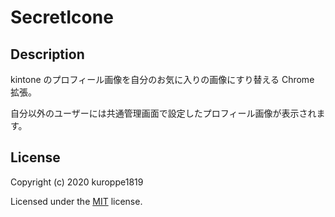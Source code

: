 # SecretIcone

## Description

kintone のプロフィール画像を自分のお気に入りの画像にすり替える Chrome 拡張。

自分以外のユーザーには共通管理画面で設定したプロフィール画像が表示されます。

## License

Copyright (c) 2020 kuroppe1819

Licensed under the <a href="LICENSE">MIT</a> license.

